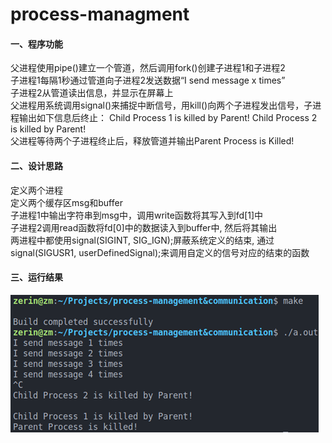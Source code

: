 # process-managment

#### 一、程序功能

父进程使用pipe()建立一个管道，然后调用fork()创建子进程1和子进程2  
子进程1每隔1秒通过管道向子进程2发送数据“I send message x times”  
子进程2从管道读出信息，并显示在屏幕上  
父进程用系统调用signal()来捕捉中断信号，用kill()向两个子进程发出信号，子进程输出如下信息后终止： Child Process 1 is killed by Parent! Child Process 2 is killed by Parent!  
父进程等待两个子进程终止后，释放管道并输出Parent Process is Killed!  

#### 二、设计思路

定义两个进程  
定义两个缓存区msg和buffer  
子进程1中输出字符串到msg中，调用write函数将其写入到fd[1]中  
子进程2调用read函数将fd[0]中的数据读入到buffer中, 然后将其输出  
两进程中都使用signal(SIGINT, SIG_IGN);屏蔽系统定义的结束, 通过signal(SIGUSR1, userDefinedSignal);来调用自定义的信号对应的结束的函数

#### 三、运行结果

![image-20220523120506624](img/image-20220523120506624.png)

